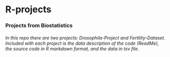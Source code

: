 # R-projects
### Projects from Biostatistics
###### In this repo there are two projects: Drosophila-Project and Fertility-Dataset. Included with each project is the data description of the code (ReadMe), the source code in R markdown format, and the data in tsv file. 
